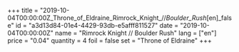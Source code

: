 +++
title = "2019-10-04T00:00:00Z_Throne_of_Eldraine_Rimrock_Knight_//_Boulder_Rush_[en]_false"
id = "a3d13d84-01e4-4429-93db-e5afff811527"
date = "2019-10-04T00:00:00Z"
name = "Rimrock Knight // Boulder Rush"
lang = ["en"]
price = "0.04"
quantity = 4
foil = false
set = "Throne of Eldraine"
+++
